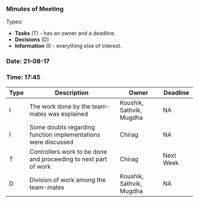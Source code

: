### Minutes of Meeting

Types:
* **Tasks** (T) - has an owner and a deadline.
* **Decisions** (D)
* **Information** (I) - everything else of interest.

### Date: 21-08-17
### Time: 17:45

Type | Description | Owner | Deadline
---- | ---- | ---- | ----
I | The work done by the team-mates was explained | Koushik, Sathvik, Mugdha | NA
I | Some doubts regarding function implementations were discussed | Chirag | NA
T | Controllers work to be done and proceeding to next part of work | Chirag | Next Week
D | Division of work among the team-mates | Koushik, Sathvik, Mugdha | NA

